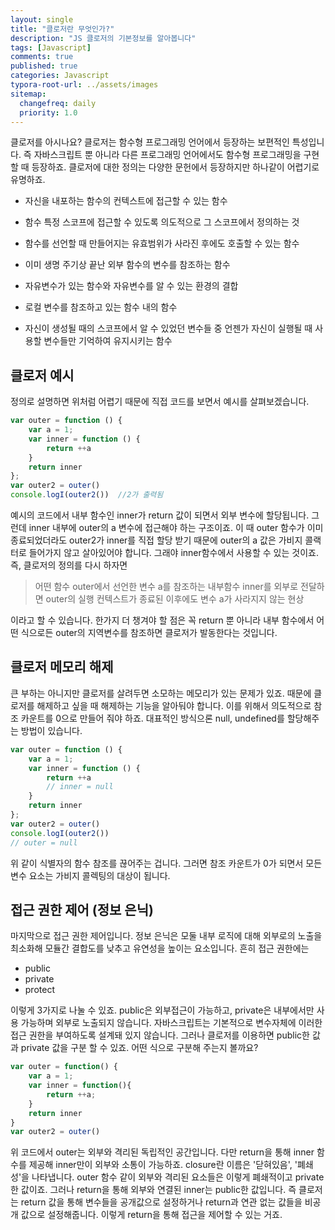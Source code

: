 ```yaml
---
layout: single
title: "클로저란 무엇인가?"
description: "JS 클로저의 기본정보를 알아봅니다"
tags: [Javascript]
comments: true
published: true
categories: Javascript
typora-root-url: ../assets/images
sitemap:
  changefreq: daily
  priority: 1.0
---
```


 

 클로저를 아시나요? 클로저는 함수형 프로그래밍 언어에서 등장하는 보편적인 특성입니다. 즉 자바스크립트 뿐 아니라 다른 프로그래밍 언어에서도 함수형 프로그래밍을 구현할 때 등장하죠. 클로저에 대한 정의는 다양한 문헌에서 등장하지만 하나같이 어렵기로 유명하죠.

- 자신을 내포하는 함수의 컨텍스트에 접근할 수 있는 함수

- 함수 특정 스코프에 접근할 수 있도록 의도적으로 그 스코프에서 정의하는 것

- 함수를 선언할 때 만들어지는 유효범위가 사라진 후에도 호출할 수 있는 함수

- 이미 생명 주기상 끝난 외부 함수의 변수를 참조하는 함수

- 자유변수가 있는 함수와 자유변수를 알 수 있는 환경의 결합

- 로컬 변수를 참조하고 있는 함수 내의 함수

- 자신이 생성될 때의 스코프에서 알 수 있었던 변수들 중 언젠가 자신이 실행될 때 사용할 변수들만 기억하여 유지시키는 함수

  

## 클로저 예시

정의로 설명하면 위처럼 어렵기 때문에 직접 코드를 보면서 예시를 살펴보겠습니다.

```jsx
var outer = function () {
	var a = 1;
	var inner = function () {
		return ++a
	}
	return inner
};
var outer2 = outer()
console.logI(outer2())  //2가 출력됨
```

예시의 코드에서 내부 함수인 inner가 return 값이 되면서 외부 변수에 할당됩니다.  그런데 inner 내부에 outer의 a 변수에 접근해야 하는 구조이죠. 이 때 outer 함수가 이미 종료되었더라도 outer2가 inner를 직접 할당 받기 때문에 outer의 a 값은 가비지 콜랙터로 들어가지 않고 살아있어야 합니다. 그래야 inner함수에서 사용할 수 있는 것이죠. 즉, 클로저의 정의를 다시 하자면

> 어떤 함수 outer에서 선언한 변수 a를 참조하는 내부함수 inner를 외부로 전달하면 outer의 실행 컨텍스트가 종료된 이후에도 변수 a가 사라지지 않는 현상

이라고 할 수 있습니다. 한가지 더 챙겨야 할 점은 꼭 return 뿐 아니라 내부 함수에서 어떤 식으로든 outer의 지역변수를 참조하면 클로저가 발동한다는 것입니다.



## 클로저 메모리 해제

큰 부하는 아니지만 클로저를 살려두면 소모하는 메모리가 있는 문제가 있죠. 때문에 클로저를 해제하고 싶을 때 해제하는 기능을 알아둬야 합니다. 이를 위해서 의도적으로 참조 카운트를 0으로 만들어 줘야 하죠. 대표적인 방식으론 null, undefined를 할당해주는 방법이 있습니다.

```jsx
var outer = function () {
	var a = 1;
	var inner = function () {
		return ++a
		// inner = null
	}
	return inner
};
var outer2 = outer()
console.logI(outer2())
// outer = null
```

위 같이 식별자의 함수 참조를 끊어주는 겁니다. 그러면 참조 카운트가 0가 되면서 모든 변수 요소는 가비지 콜렉팅의 대상이 됩니다.



## 접근 권한 제어 (정보 은닉)

마지막으로 접근 권한 제어입니다. 정보 은닉은 모둘 내부 로직에 대해 외부로의 노출을 최소화해 모듈간 결합도를 낮추고 유연성을 높이는 요소입니다. 흔히 접근 권한에는

- public
- private
- protect

이렇게 3가지로 나눌 수 있죠. public은 외부접근이 가능하고, private은 내부에서만 사용 가능하며 외부로 노출되지 않습니다. 자바스크립트는 기본적으로 변수자체에 이러한 접근 권한을 부여하도록 설계돼 있지 않습니다. 그러나 클로저를 이용하면 public한 값과 private 값을 구분 할 수 있죠. 어떤 식으로 구분해 주는지 볼까요?

```jsx
var outer = function() {
	var a = 1;
	var inner = function(){
		return ++a;
	}
	return inner
}
var outer2 = outer()
```

위 코드에서 outer는 외부와 격리된 독립적인 공간입니다. 다만 return을 통해 inner 함수를 제공해 inner만이 외부와 소통이 가능하죠. closure란 이름은 '닫혀있음', '폐쇄성'을 나타냅니다. outer 함수 같이 외부와 격리된 요소들은 이렇게 폐쇄적이고 private한 값이죠. 그러나 return을 통해 외부와 연결된 inner는 public한 값입니다. 즉 클로저는 return 값을 통해 변수들을 공개값으로 설정하거나 return과 연관 없는 값들을 비공개 값으로 설정해줍니다. 이렇게 return을 통해 접근을 제어할 수 있는 거죠.

